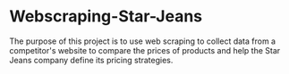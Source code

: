 # Webscraping-Star-Jeans
The purpose of this project is to use web scraping to collect data from a competitor's website to compare the prices of products and help the Star Jeans company define its pricing strategies.
